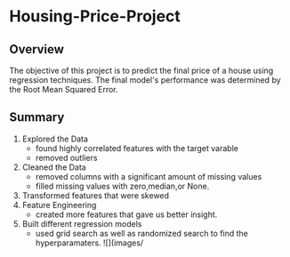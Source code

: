 # Housing-Price-Project
## Overview
The objective of this project is to predict the final price of a house using regression techniques. The final model's performance was determined by the Root Mean Squared Error.
## Summary 
1. Explored the Data
    * found highly correlated features with the target varable
    * removed outliers
2. Cleaned the Data
    * removed columns with a significant amount of missing values
    * filled missing values with zero,median,or None.
3. Transformed features that were skewed
4. Feature Engineering
    * created more features that gave us better insight.
5. Built different regression models
    * used grid search as well as randomized search to find the hyperparamaters.
![](images/
